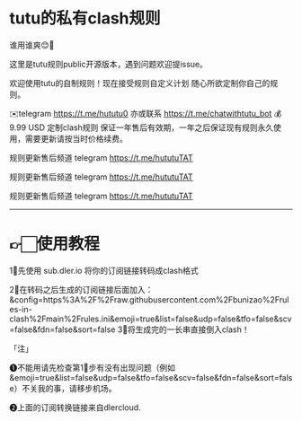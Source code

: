# tutu的私有clash规则
谁用谁爽😊🥰

这里是tutu规则public开源版本，遇到问题欢迎提issue。

欢迎使用tutu的自制规则！现在接受规则自定义计划 随心所欲定制你自己的规则。

✉️telegram https://t.me/hututu0 亦或联系 https://t.me/chatwithtutu_bot
💰9.99 USD 定制clash规则 保证一年售后有效期，一年之后保证现有规则永久使用，需要更新请按当时价格续费。

规则更新售后频道 telegram https://t.me/hututuTAT

规则更新售后频道 telegram https://t.me/hututuTAT

规则更新售后频道 telegram https://t.me/hututuTAT

---------------------------------------------------------------------------------------
# 👉🏻使用教程
1⃣️先使用 sub.dler.io 将你的订阅链接转码成clash格式

2⃣️在转码之后生成的订阅链接后面加入：
&config=https%3A%2F%2Fraw.githubusercontent.com%2Fbunizao%2Frules-in-clash%2Fmain%2Frules.ini&emoji=true&list=false&udp=false&tfo=false&scv=false&fdn=false&sort=false
3⃣️将生成完的一长串直接倒入clash！

「注」

❶不能用请先检查第1⃣️步有没有出现问题（例如&emoji=true&list=false&udp=false&tfo=false&scv=false&fdn=false&sort=false）不关我的事，请移步机场。

❷上面的订阅转换链接来自dlercloud.

